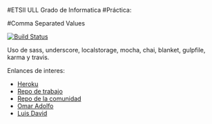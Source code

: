 #ETSII ULL Grado de Informatica
#Práctica:

#Comma Separated Values

[![Build Status](https://travis-ci.org/alu0100819182/localstorage-jquery-underscore-express-sass-heroku-luisdaomar.svg?branch=master)](https://travis-ci.org/alu0100819182/localstorage-jquery-underscore-express-sass-heroku-luisdaomar)

Uso de sass, underscore, localstorage, mocha, chai, blanket, gulpfile, karma y travis.

Enlances de interes:

* [Heroku](https://csv-omar-luisda.herokuapp.com/)
* [Repo de trabajo](https://github.com/alu0100819182/localstorage-jquery-underscore-express-sass-heroku-luisdaomar)
* [Repo de la comunidad](https://github.com/ULL-ESIT-GRADOII-PL/localstorage-jquery-underscore-express-sass-heroku-luisdaomar)
* [Omar Adolfo](http://alu0100819182.github.io﻿)
* [Luis David](https://github.com/Luisdavidpm/Luisdavidpm.github.io﻿)
